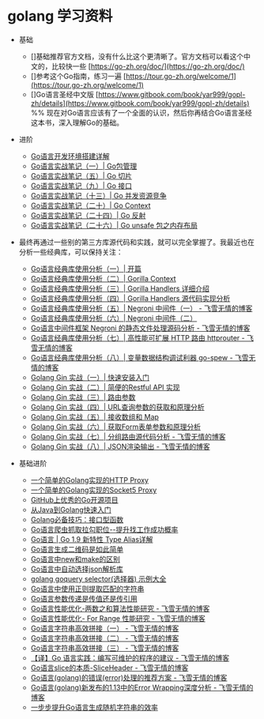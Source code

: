 # golang 学习资料
<!-- :golang: -->

* 基础
  * []基础推荐官方文档，没有什么比这个更清晰了。官方文档可以看这个中文的，比较快一些 [https://go-zh.org/doc/](https://go-zh.org/doc/)
  * []参考这个Go指南，练习一遍 [https://tour.go-zh.org/welcome/1](https://tour.go-zh.org/welcome/1)
  * []Go语言圣经中文版 [https://www.gitbook.com/book/yar999/gopl-zh/details](https://www.gitbook.com/book/yar999/gopl-zh/details)
    %% 现在对Go语言应该有了一个全面的认识，然后你再结合Go语言圣经这本书，深入理解Go的基础。
* 进阶
  * [Go语言开发环境搭建详解](http://www.flysnow.org/2017/01/05/install-golang.html)
  * [Go语言实战笔记（一）| Go包管理](http://www.flysnow.org/2017/03/04/go-in-action-o-package.html)
  * [Go语言实战笔记（五）| Go 切片](http://www.flysnow.org/2017/03/14/go-in-action-go-slice.html)
  * [Go语言实战笔记（九）| Go 接口](http://www.flysnow.org/2017/04/03/go-in-action-go-interface.html)
  * [Go语言实战笔记（十三）| Go 并发资源竞争](http://www.flysnow.org/2017/04/15/go-in-action-go-concurrent-resource.html)
  * [Go语言实战笔记（二十）| Go Context](http://www.flysnow.org/2017/05/12/go-in-action-go-context.html)
  * [Go语言实战笔记（二十四）| Go 反射](http://www.flysnow.org/2017/06/13/go-in-action-go-reflect.html)
  * [Go语言实战笔记（二十六）| Go unsafe 包之内存布局](http://www.flysnow.org/2017/07/02/go-in-action-unsafe-memory-layout.html)

* 最终再通过一些别的第三方库源代码和实践，就可以完全掌握了。我最近也在分析一些经典库，可以保持关注：
  * [Go语言经典库使用分析（一）| 开篇](http://www.flysnow.org/2017/07/26/go-classic-libs-start.html)
  * [Go语言经典库使用分析（二）| Gorilla Context](http://www.flysnow.org/2017/07/29/go-classic-libs-gorilla-context.html)
  * [Go语言经典库使用分析（三）| Gorilla Handlers 详细介绍](http://www.flysnow.org/2017/08/06/go-classic-libs-gorilla-handlers-guide.html)
  * [Go语言经典库使用分析（四）| Gorilla Handlers 源代码实现分析](http://www.flysnow.org/2017/08/12/go-classic-libs-gorilla-handlers-sources.html)
  * [Go语言经典库使用分析（五）| Negroni 中间件（一） - 飞雪无情的博客](http://www.flysnow.org/2017/08/20/go-classic-libs-negroni-one.html)
  * [Go语言经典库使用分析（六）| Negroni 中间件（二）](http://www.flysnow.org/2017/09/02/go-classic-libs-negroni-two.html)
  * [Go语言中间件框架 Negroni 的静态文件处理源码分析 - 飞雪无情的博客](http://www.flysnow.org/2018/10/05/golang-negroni-static-middleware.html)
  * [Go语言经典库使用分析（七）| 高性能可扩展 HTTP 路由 httprouter - 飞雪无情的博客](https://www.flysnow.org/2019/01/07/golang-classic-libs-httprouter.html)
  * [Go语言经典库使用分析（八）| 变量数据结构调试利器 go-spew - 飞雪无情的博客](https://www.flysnow.org/2019/02/03/golang-classic-libs-go-spew.html)
  * [Golang Gin 实战（一）| 快速安装入门](https://mp.weixin.qq.com/s/Ky5i7rc72s77VOE3LLiQOA)
  * [Golang Gin 实战（二）| 简便的Restful API 实现](https://mp.weixin.qq.com/s/Diue8kQW4L1LpUomfJi73g)
  * [Golang Gin 实战（三）| 路由参数](https://mp.weixin.qq.com/s/lKluqcdkwK6IA3Qp9hgwgw)
  * [Golang Gin 实战（四）| URL查询参数的获取和原理分析](https://mp.weixin.qq.com/s/y0KhI0BezsQ2MF1z-FBtVA)
  * [Golang Gin 实战（五）| 接收数组和 Map](https://mp.weixin.qq.com/s/u4R5MZABcy-231g4_HDrdg)
  * [Golang Gin 实战（六）| 获取Form表单参数和原理分析](https://mp.weixin.qq.com/s/Eb1r48h3pcIw_aa3_bLhuQ)
  * [Golang Gin 实战（七）| 分组路由源代码分析 - 飞雪无情的博客](https://www.flysnow.org/2019/12/25/golang-gin-group-router.html)
  * [Golang Gin 实战（八）| JSON渲染输出 - 飞雪无情的博客](https://www.flysnow.org/2019/12/29/golang-gin-json-rendering.html)

* 基础进阶
  * [一个简单的Golang实现的HTTP Proxy](http://www.flysnow.org/2016/12/24/golang-http-proxy.html)
  * [一个简单的Golang实现的Socket5 Proxy](http://www.flysnow.org/2016/12/26/golang-socket5-proxy.html)
  * [GitHub上优秀的Go开源项目](http://www.flysnow.org/2016/12/27/golang-hot-project-in-github.html)
  * [从Java到Golang快速入门](http://www.flysnow.org/2016/12/28/from-java-to-golang.html)
  * [Golang必备技巧：接口型函数](http://www.flysnow.org/2016/12/30/golang-function-interface.html)
  * [Go语言爬虫抓取拉勾职位--提升找工作成功概率](http://www.flysnow.org/2017/09/21/go-spider-for_lagou.html)
  * [Go语言 | Go 1.9 新特性 Type Alias详解](http://www.flysnow.org/2017/08/26/go-1-9-type-alias.html)
  * [Go语言生成二维码是如此简单](http://www.flysnow.org/2017/09/29/go-qrcode.html)
  * [Go语言中new和make的区别](http://www.flysnow.org/2017/10/23/go-new-vs-make.html)
  * [Go语言中自动选择json解析库](http://www.flysnow.org/2017/11/05/go-auto-choice-json-libs.html)
  * [golang goquery selector(选择器) 示例大全](http://www.flysnow.org/2018/01/20/golang-goquery-examples-selector.html)
  * [Go语言中使用正则提取匹配的字符串](http://www.flysnow.org/2018/02/09/go-regexp-extract-text.html)
  * [Go语言参数传递是传值还是传引用](http://www.flysnow.org/2018/02/24/golang-function-parameters-passed-by-value.html)
  * [Go语言性能优化-两数之和算法性能研究 - 飞雪无情的博客](http://www.flysnow.org/2018/10/14/golang-leetcode-two-sum.html)
  * [Go语言性能优化- For Range 性能研究 - 飞雪无情的博客](http://www.flysnow.org/2018/10/20/golang-for-range-slice-map.html)
  * [Go语言字符串高效拼接（一） - 飞雪无情的博客](http://www.flysnow.org/2018/10/28/golang-concat-strings-performance-analysis.html)
  * [Go语言字符串高效拼接（二） - 飞雪无情的博客](http://www.flysnow.org/2018/11/05/golang-concat-strings-performance-analysis.html)
  * [Go语言字符串高效拼接（三） - 飞雪无情的博客](https://www.flysnow.org/2018/11/11/golang-concat-strings-performance-analysis.html)
  * [【译】Go 语言实践：编写可维护的程序的建议 - 飞雪无情的博客](https://www.flysnow.org/2018/12/04/golang-the-go-best-presentations.html)
  * [Go语言slice的本质-SliceHeader - 飞雪无情的博客](https://www.flysnow.org/2018/12/21/golang-sliceheader.html)
  * [Go语言(golang)的错误(error)处理的推荐方案 - 飞雪无情的博客](https://www.flysnow.org/2019/01/01/golang-error-handle-suggestion.html)
  * [Go语言(golang)新发布的1.13中的Error Wrapping深度分析 - 飞雪无情的博客](https://www.flysnow.org/2019/09/06/go1.13-error-wrapping.html)
  * [一步步提升Go语言生成随机字符串的效率](https://www.flysnow.org/2019/09/30/how-to-generate-a-random-string-of-a-fixed-length-in-go.html)
